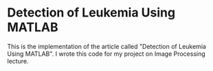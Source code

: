 # Detection of Leukemia Using MATLAB
This is the implementation of the article called "Detection of Leukemia Using MATLAB". I wrote this code for my project on Image Processing lecture.
